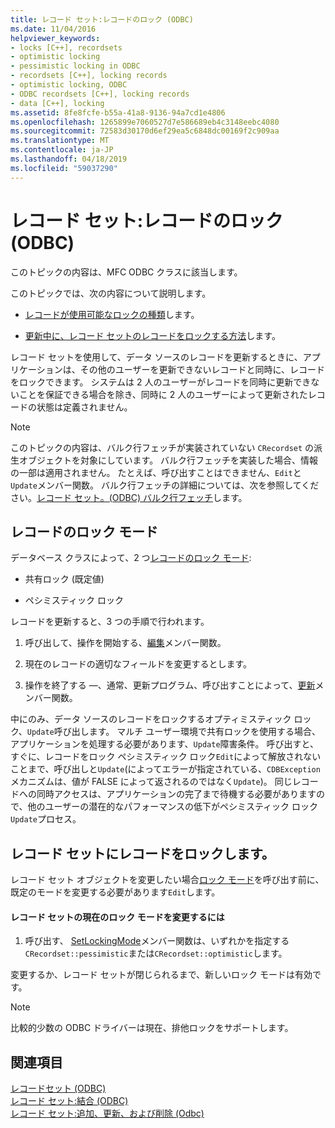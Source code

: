 ```yaml
---
title: レコード セット:レコードのロック (ODBC)
ms.date: 11/04/2016
helpviewer_keywords:
- locks [C++], recordsets
- optimistic locking
- pessimistic locking in ODBC
- recordsets [C++], locking records
- optimistic locking, ODBC
- ODBC recordsets [C++], locking records
- data [C++], locking
ms.assetid: 8fe8fcfe-b55a-41a8-9136-94a7cd1e4806
ms.openlocfilehash: 1265899e7060527d7e586689eb4c3148eebc4080
ms.sourcegitcommit: 72583d30170d6ef29ea5c6848dc00169f2c909aa
ms.translationtype: MT
ms.contentlocale: ja-JP
ms.lasthandoff: 04/18/2019
ms.locfileid: "59037290"
---
```

# <a name="recordset-locking-records-odbc"></a>レコード セット:レコードのロック (ODBC)

このトピックの内容は、MFC ODBC クラスに該当します。

このトピックでは、次の内容について説明します。

- [レコードが使用可能なロックの種類](#_core_record.2d.locking_modes)します。

- [更新中に、レコード セットのレコードをロックする方法](#_core_locking_records_in_your_recordset)します。

レコード セットを使用して、データ ソースのレコードを更新するときに、アプリケーションは、その他のユーザーを更新できないレコードと同時に、レコードをロックできます。 システムは 2 人のユーザーがレコードを同時に更新できないことを保証できる場合を除き、同時に 2 人のユーザーによって更新されたレコードの状態は定義されません。

> [!NOTE]
>  このトピックの内容は、バルク行フェッチが実装されていない `CRecordset` の派生オブジェクトを対象にしています。 バルク行フェッチを実装した場合、情報の一部は適用されません。 たとえば、呼び出すことはできません、`Edit`と`Update`メンバー関数。 バルク行フェッチの詳細については、次を参照してください。[レコード セット。(ODBC) バルク行フェッチ](../../data/odbc/recordset-fetching-records-in-bulk-odbc.md)します。

##  <a name="_core_record.2d.locking_modes"></a> レコードのロック モード

データベース クラスによって、2 つ[レコードのロック モード](../../mfc/reference/crecordset-class.md#setlockingmode):

- 共有ロック (既定値)

- ペシミスティック ロック

レコードを更新すると、3 つの手順で行われます。

1. 呼び出して、操作を開始する、[編集](../../mfc/reference/crecordset-class.md#edit)メンバー関数。

1. 現在のレコードの適切なフィールドを変更するとします。

1. 操作を終了する —、通常、更新プログラム、呼び出すことによって、[更新](../../mfc/reference/crecordset-class.md#update)メンバー関数。

中にのみ、データ ソースのレコードをロックするオプティミスティック ロック、`Update`呼び出します。 マルチ ユーザー環境で共有ロックを使用する場合、アプリケーションを処理する必要があります、`Update`障害条件。 呼び出すと、すぐに、レコードをロック ペシミスティック ロック`Edit`によって解放されないことまで、呼び出しと`Update`(によってエラーが指定されている、`CDBException`メカニズムは、値が FALSE によって返されるのではなく`Update`)。 同じレコードへの同時アクセスは、アプリケーションの完了まで待機する必要がありますので、他のユーザーの潜在的なパフォーマンスの低下がペシミスティック ロック`Update`プロセス。

##  <a name="_core_locking_records_in_your_recordset"></a> レコード セットにレコードをロックします。

レコード セット オブジェクトを変更したい場合[ロック モード](#_core_record.2d.locking_modes)を呼び出す前に、既定のモードを変更する必要があります`Edit`します。

#### <a name="to-change-the-current-locking-mode-for-your-recordset"></a>レコード セットの現在のロック モードを変更するには

1. 呼び出す、 [SetLockingMode](../../mfc/reference/crecordset-class.md#setlockingmode)メンバー関数は、いずれかを指定する`CRecordset::pessimistic`または`CRecordset::optimistic`します。

変更するか、レコード セットが閉じられるまで、新しいロック モードは有効です。

> [!NOTE]
>  比較的少数の ODBC ドライバーは現在、排他ロックをサポートします。

## <a name="see-also"></a>関連項目

[レコードセット (ODBC)](../../data/odbc/recordset-odbc.md)<br/>
[レコード セット:結合 (ODBC)](../../data/odbc/recordset-performing-a-join-odbc.md)<br/>
[レコード セット:追加、更新、および削除 (Odbc)](../../data/odbc/recordset-adding-updating-and-deleting-records-odbc.md)